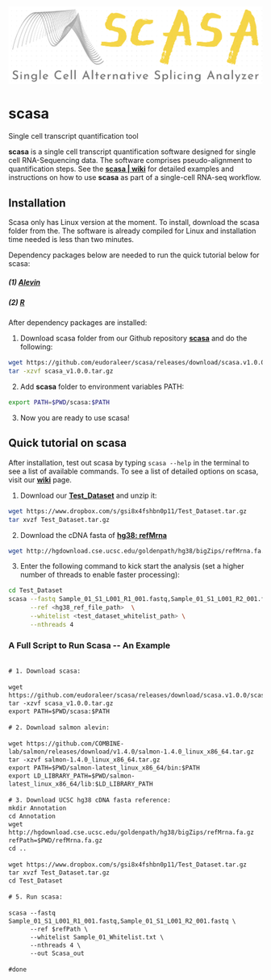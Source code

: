 <img alt="scasa logo" src="https://github.com/eudoraleer/scasa/blob/main/doc/SCASA_LOGO.png">

# scasa
Single cell transcript quantification tool

__scasa__ is a single cell transcript quantification software designed for single cell RNA-Sequencing data. The software comprises pseudo-alignment to quantification steps. See the [__scasa &#124; wiki__](https://github.com/eudoraleer/scasa/wiki) for detailed examples and instructions on how to use __scasa__ as part of a single-cell RNA-seq workflow.

## Installation

Scasa only has Linux version at the moment. To install, download the scasa folder from the. The software is already compiled for Linux and installation time needed is less than two minutes.

Dependency packages below are needed to run the quick tutorial below for scasa:

##### (1) [__Alevin__](https://salmon.readthedocs.io/en/latest/alevin.html)

##### (2) [__R__](https://www.r-project.org)

After dependency packages are installed:

1. Download scasa folder from our Github repository  [__scasa__](https://github.com/eudoraleer/scasa) and do the following:
```sh
wget https://github.com/eudoraleer/scasa/releases/download/scasa.v1.0.0/scasa_v1.0.0.tar.gz
tar -xzvf scasa_v1.0.0.tar.gz
```

2. Add __scasa__ folder to environment variables PATH:
```sh
export PATH=$PWD/scasa:$PATH
```

3. Now you are ready to use scasa!

## Quick tutorial on scasa

After installation, test out scasa by typing  `scasa --help`  in the terminal to see a list of available commands. To see a list of detailed options on scasa, visit our [__wiki__](https://github.com/eudoraleer/scasa/wiki) page.

1. Download our [__Test_Dataset__](https://www.dropbox.com/s/gsi8x4fshbn0p11/Test_Dataset.tar.gz) and unzip it:
```sh
wget https://www.dropbox.com/s/gsi8x4fshbn0p11/Test_Dataset.tar.gz
tar xvzf Test_Dataset.tar.gz              
```

2. Download the cDNA fasta of [__hg38: refMrna__](http://hgdownload.cse.ucsc.edu/goldenpath/hg38/bigZips/)
```sh
wget http://hgdownload.cse.ucsc.edu/goldenpath/hg38/bigZips/refMrna.fa.gz
```

3. Enter the following command to kick start the analysis (set a higher number of threads to enable faster processing):
```sh
cd Test_Dataset
scasa --fastq Sample_01_S1_L001_R1_001.fastq,Sample_01_S1_L001_R2_001.fastq \
      --ref <hg38_ref_file_path>  \
      --whitelist <test_dataset_whitelist_path> \
      --nthreads 4
```


### A Full Script to Run Scasa -- An Example
```Commandline in Linux:

# 1. Download scasa:

wget https://github.com/eudoraleer/scasa/releases/download/scasa.v1.0.0/scasa_v1.0.0.tar.gz
tar -xzvf scasa_v1.0.0.tar.gz
export PATH=$PWD/scasa:$PATH

# 2. Download salmon alevin:

wget https://github.com/COMBINE-lab/salmon/releases/download/v1.4.0/salmon-1.4.0_linux_x86_64.tar.gz
tar -xzvf salmon-1.4.0_linux_x86_64.tar.gz
export PATH=$PWD/salmon-latest_linux_x86_64/bin:$PATH
export LD_LIBRARY_PATH=$PWD/salmon-latest_linux_x86_64/lib:$LD_LIBRARY_PATH

# 3. Download UCSC hg38 cDNA fasta reference:
mkdir Annotation
cd Annotation
wget http://hgdownload.cse.ucsc.edu/goldenpath/hg38/bigZips/refMrna.fa.gz
refPath=$PWD/refMrna.fa.gz
cd ..

wget https://www.dropbox.com/s/gsi8x4fshbn0p11/Test_Dataset.tar.gz
tar xvzf Test_Dataset.tar.gz
cd Test_Dataset

# 5. Run scasa:

scasa --fastq Sample_01_S1_L001_R1_001.fastq,Sample_01_S1_L001_R2_001.fastq \
      --ref $refPath \
      --whitelist Sample_01_Whitelist.txt \
      --nthreads 4 \
      --out Scasa_out

#done

```
